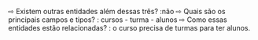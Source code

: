 ⇨ Existem outras entidades além dessas três? :não ⇨ Quais são os principais campos e tipos? : cursos - turma - alunos ⇨ Como essas entidades estão relacionadas? : o curso precisa de turmas para ter alunos.
